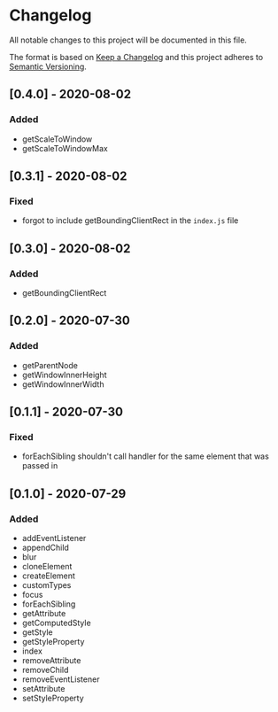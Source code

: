 # Changelog
All notable changes to this project will be documented in this file.

The format is based on [Keep a Changelog](http://keepachangelog.com/en/1.0.0/)
and this project adheres to [Semantic Versioning](http://semver.org/spec/v2.0.0.html).

## [0.4.0] - 2020-08-02

### Added

* getScaleToWindow
* getScaleToWindowMax

## [0.3.1] - 2020-08-02

### Fixed

* forgot to include getBoundingClientRect in the `index.js` file

## [0.3.0] - 2020-08-02

### Added

* getBoundingClientRect

## [0.2.0] - 2020-07-30

### Added

* getParentNode
* getWindowInnerHeight
* getWindowInnerWidth

## [0.1.1] - 2020-07-30

### Fixed

* forEachSibling shouldn't call handler for the same element that was passed in

## [0.1.0] - 2020-07-29

### Added

* addEventListener
* appendChild
* blur
* cloneElement
* createElement
* customTypes
* focus
* forEachSibling
* getAttribute
* getComputedStyle
* getStyle
* getStyleProperty
* index
* removeAttribute
* removeChild
* removeEventListener
* setAttribute
* setStyleProperty
